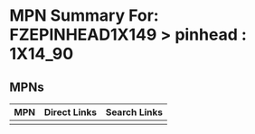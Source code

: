 



# MPN Summary For: FZEPINHEAD1X149 > pinhead : 1X14_90

## MPNs
  

|MPN|Direct Links|Search Links|
| :--- | :--- | :--- |
||||
